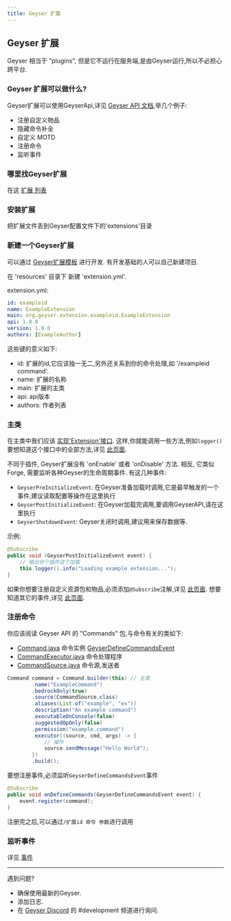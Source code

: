 ```yaml
---
title: Geyser 扩展
---
```


## Geyser 扩展
Geyser 相当于 "plugins", 但是它不运行在服务端,是由Geyser运行,所以不必担心跨平台.  

### Geyser 扩展可以做什么?
Geyser扩展可以使用GeyserApi,详见 [Geyser API 文档](/geyser/api/),举几个例子:
- 注册自定义物品
- 隐藏命令补全
- 自定义 MOTD
- 注册命令
- 监听事件

### 哪里找Geyser扩展
在这 [扩展 列表](https://github.com/GeyserMC/GeyserExtensionList)

### 安装扩展
把扩展文件丢到Geyser配置文件下的'extensions'目录

### 新建一个Geyser扩展
可以通过 [Geyser扩展模板](https://github.com/GeyserMC/GeyserExampleExtension/) 进行开发. 有开发基础的人可以自己新建项目.

在 'resources' 目录下 新建 'extension.yml'.

extension.yml:
```yml
id: exampleid
name: ExampleExtension
main: org.geyser.extension.exampleid.ExampleExtension
api: 1.0.0
version: 1.0.0
authors: [ExampleAuthor]
```

这些键的意义如下:
- id:  扩展的id,它应该独一无二,另外还关系到你的命令处理,如 '/exampleid command'.
- name: 扩展的名称
- main: 扩展的主类
- api: api版本
- authors: 作者列表

### 主类

在主类中我们应该 [ 实现'Extension'接口](https://github.com/GeyserMC/GeyserExampleExtension/blob/47614575a69bddecb241676215f3c9f9113db304/src/main/java/org/geyser/extension/exampleid/ExampleExtension.java#L10). 
这样,你就能调用一些方法,例如`logger()`<br>
要想知道这个接口中的全部方法,详见 [此页面](https://github.com/GeyserMC/Geyser/blob/master/api/src/main/java/org/geysermc/geyser/api/extension/Extension.java).

不同于插件, Geyser扩展没有 'onEnable' 或者 'onDisable' 方法. 相反, 它类似Forge, 需要监听各种Geyser的生命周期事件.
有这几种事件:
- `GeyserPreInitializeEvent`: 在Geyser准备加载时调用,它是最早触发的一个事件,建议读取配置等操作在这里执行
- `GeyserPostInitializeEvent`: 在Geyser加载完调用,要调用GeyserAPI,请在这里执行
- `GeyserShutdownEvent`: Geyser关闭时调用,建议用来保存数据等.

示例:
```java
@Subscribe
public void (GeyserPostInitializeEvent event) {
    // 输出你个插件这个加载
    this.logger().info("Loading example extension...");
}
```
如果你想要注册自定义资源包和物品,必须添加`@Subscribe`注解,详见 [此页面](/geyser/custom-items/#geyser扩展). 想要知道其它的事件,详见 [此页面](/geyser/events).

### 注册命令
你应该阅读 Geyser API 的 "Commands" 包,与命令有关的类如下:
- [Command.java](https://github.com/GeyserMC/Geyser/blob/master/api/src/main/java/org/geysermc/geyser/api/command/Command.java)
  命令实例
  [GeyserDefineCommandsEvent](https://github.com/GeyserMC/Geyser/blob/master/api/src/main/java/org/geysermc/geyser/api/event/lifecycle/GeyserDefineCommandsEvent.java)
- [CommandExecutor.java](https://github.com/GeyserMC/Geyser/blob/master/api/src/main/java/org/geysermc/geyser/api/command/CommandExecutor.java)
  命令处理程序
- [CommandSource.java](https://github.com/GeyserMC/Geyser/blob/master/api/src/main/java/org/geysermc/geyser/api/command/CommandSource.java)
  命令源,发送者

```java
Command command = Command.builder(this) // 主类
        .name("ExampleCommand")
        .bedrockOnly(true)
        .source(CommandSource.class)
        .aliases(List.of("example", "ex"))
        .description("An example command")
        .executableOnConsole(false) 
        .suggestedOpOnly(false)
        .permission("example.command")
        .executor((source, cmd, args) -> {
            // 操作
            source.sendMessage("Hello World");
        })
        .build();
```

要想注册事件,必须监听`GeyserDefineCommandsEvent`事件
```java
@Subscribe
public void onDefineCommands(GeyserDefineCommandsEvent event) {
    event.register(command);
}
```
注册完之后,可以通过`/扩展id 命令 参数`进行调用

### 监听事件
详见 [事件](/geyser/events)

---

遇到问题?
- 确保使用最新的Geyser.
- 添加日志.
- 在 [Geyser Discord](https://discord.gg/geysermc) 的 #development 频道进行询问.